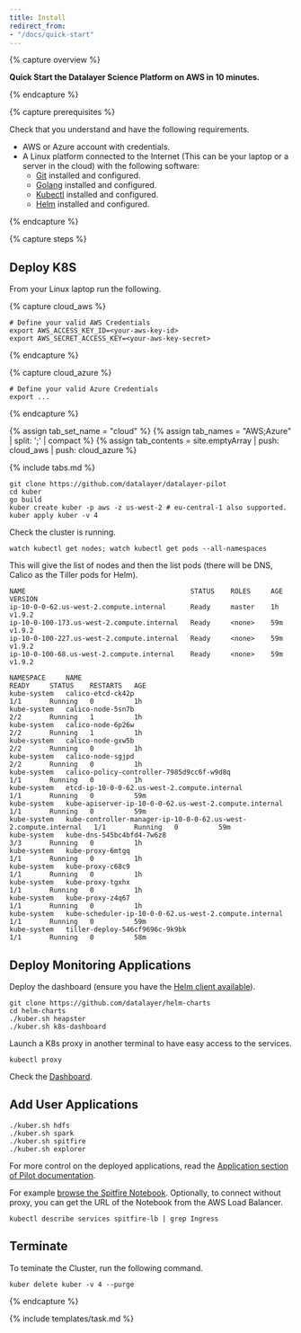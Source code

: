 ```yaml
---
title: Install
redirect_from:
- "/docs/quick-start"
---
```


{% capture overview %}

**Quick Start the Datalayer Science Platform on AWS in 10 minutes.**

{% endcapture %}

{% capture prerequisites %}

Check that you understand and have the following requirements.

* AWS or Azure account with credentials.
* A Linux platform connected to the Internet (This can be your laptop or a server in the cloud) with the following software:
  * [Git](https://git-scm.com/downloads) installed and configured.
  * [Golang](https://golang.org/dl) installed and configured.
  * [Kubectl](https://kubernetes.io/docs/tasks/tools/install-kubectl/#install-kubectl-binary-via-curl) installed and configured.
  * [Helm](https://github.com/kubernetes/helm/releases) installed and configured.

{% endcapture %}

{% capture steps %}

## Deploy K8S

From your Linux laptop run the following.

{% capture cloud_aws %}

```shell
# Define your valid AWS Credentials
export AWS_ACCESS_KEY_ID=<your-aws-key-id>
export AWS_SECRET_ACCESS_KEY=<your-aws-key-secret>
```

{% endcapture %}

{% capture cloud_azure %}

```shell
# Define your valid Azure Credentials
export ...
```

{% endcapture %}

{% assign tab_set_name = "cloud" %}
{% assign tab_names = "AWS;Azure" | split: ';' | compact %}
{% assign tab_contents = site.emptyArray | push: cloud_aws | push: cloud_azure %}

{% include tabs.md %}

```shell
git clone https://github.com/datalayer/datalayer-pilot
cd kuber
go build
kuber create kuber -p aws -z us-west-2 # eu-central-1 also supported.
kuber apply kuber -v 4
```

Check the cluster is running.

```shell
watch kubectl get nodes; watch kubectl get pods --all-namespaces
```

This will give the list of nodes and then the list pods (there will be DNS, Calico as the Tiller pods for Helm).

```
NAME                                         STATUS    ROLES     AGE       VERSION
ip-10-0-0-62.us-west-2.compute.internal      Ready     master    1h        v1.9.2
ip-10-0-100-173.us-west-2.compute.internal   Ready     <none>    59m       v1.9.2
ip-10-0-100-227.us-west-2.compute.internal   Ready     <none>    59m       v1.9.2
ip-10-0-100-68.us-west-2.compute.internal    Ready     <none>    59m       v1.9.2
```

```
NAMESPACE     NAME                                                              READY     STATUS    RESTARTS   AGE
kube-system   calico-etcd-ck42p                                                 1/1       Running   0          1h
kube-system   calico-node-5sn7b                                                 2/2       Running   1          1h
kube-system   calico-node-6p26w                                                 2/2       Running   1          1h
kube-system   calico-node-gxw5b                                                 2/2       Running   0          1h
kube-system   calico-node-sgjpd                                                 2/2       Running   0          1h
kube-system   calico-policy-controller-7985d9cc6f-w9d8q                         1/1       Running   0          1h
kube-system   etcd-ip-10-0-0-62.us-west-2.compute.internal                      1/1       Running   0          59m
kube-system   kube-apiserver-ip-10-0-0-62.us-west-2.compute.internal            1/1       Running   0          59m
kube-system   kube-controller-manager-ip-10-0-0-62.us-west-2.compute.internal   1/1       Running   0          59m
kube-system   kube-dns-545bc4bfd4-7w6z8                                         3/3       Running   0          1h
kube-system   kube-proxy-6mtgq                                                  1/1       Running   0          1h
kube-system   kube-proxy-c68c9                                                  1/1       Running   0          1h
kube-system   kube-proxy-tgxhx                                                  1/1       Running   0          1h
kube-system   kube-proxy-z4q67                                                  1/1       Running   0          1h
kube-system   kube-scheduler-ip-10-0-0-62.us-west-2.compute.internal            1/1       Running   0          59m
kube-system   tiller-deploy-546cf9696c-9k9bk                                    1/1       Running   0          58m
```

## Deploy Monitoring Applications

Deploy the dashboard (ensure you have the [Helm client available](https://github.com/kubernetes/helm/releases)).

```shell
git clone https://github.com/datalayer/helm-charts
cd helm-charts
./kuber.sh heapster
./kuber.sh k8s-dashboard
```

Launch a K8s proxy in another terminal to have easy access to the services.

```shell
kubectl proxy
```

Check the [Dashboard](http://localhost:8001/api/v1/namespaces/kube-system/services/http:k8s-dashboard-kubernetes-dashboard:/proxy/#!/overview?namespace=_all).

## Add User Applications

```shell
./kuber.sh hdfs
./kuber.sh spark
./kuber.sh spitfire
./kuber.sh explorer
```

For more control on the deployed applications, read the [Application section of Pilot documentation](/docs/pilot-apps).

For example [browse the Spitfire Notebook](http://localhost:8001/api/v1/namespaces/default/services/http:spitfire-spitfire:8080/proxy). Optionally, to connect without proxy, you can get the URL of the Notebook from the AWS Load Balancer.

```shell
kubectl describe services spitfire-lb | grep Ingress
```

## Terminate

To teminate the Cluster, run the following command.

```shell
kuber delete kuber -v 4 --purge
```

{% endcapture %}

{% include templates/task.md %}

